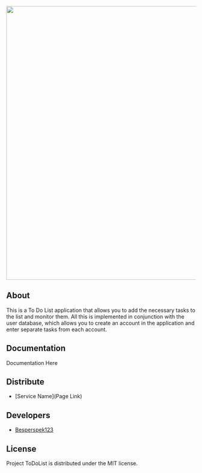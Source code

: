 <p align="center">
      <img src="https://i.ibb.co/MhQ7HRc/61997339-4b44a280-b0b1-11e9-949a-ca1209fecf5a.png" width="726">
</p>


## About

This is a To Do List application that allows you to add the necessary tasks to the list and monitor them. All this is implemented in conjunction with the user database, which allows you to create an account in the application and enter separate tasks from each account.

## Documentation

Documentation Here

## Distribute

- [Service Name](Page Link)


## Developers

- [Besperspek123](https://github.com/Besperspek123)

## License

Project ToDoList is distributed under the MIT license.
